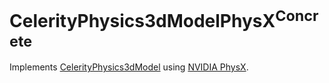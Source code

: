 # CelerityPhysics3dModelPhysX<sup>Concrete</sup>

Implements [CelerityPhysics3dModel](../CelerityPhysics3dModel/README.md)
using [NVIDIA PhysX](https://github.com/NVIDIAGameWorks/PhysX).
